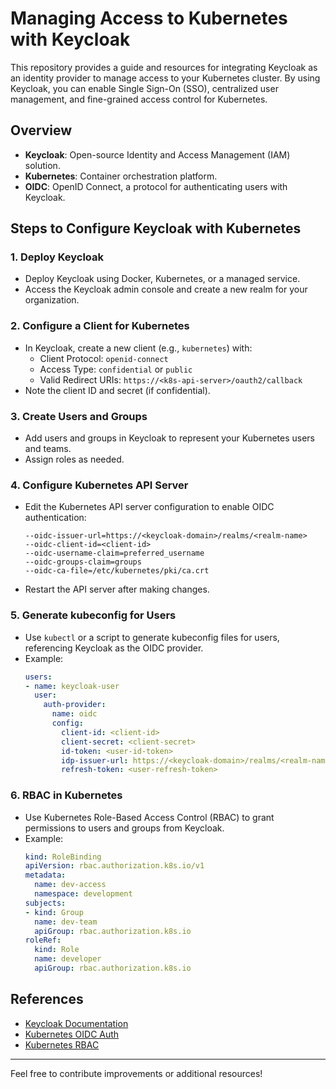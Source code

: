 # Managing Access to Kubernetes with Keycloak

This repository provides a guide and resources for integrating Keycloak as an identity provider to manage access to your Kubernetes cluster. By using Keycloak, you can enable Single Sign-On (SSO), centralized user management, and fine-grained access control for Kubernetes.

## Overview
- **Keycloak**: Open-source Identity and Access Management (IAM) solution.
- **Kubernetes**: Container orchestration platform.
- **OIDC**: OpenID Connect, a protocol for authenticating users with Keycloak.

## Steps to Configure Keycloak with Kubernetes

### 1. Deploy Keycloak
- Deploy Keycloak using Docker, Kubernetes, or a managed service.
- Access the Keycloak admin console and create a new realm for your organization.

### 2. Configure a Client for Kubernetes
- In Keycloak, create a new client (e.g., `kubernetes`) with:
  - Client Protocol: `openid-connect`
  - Access Type: `confidential` or `public`
  - Valid Redirect URIs: `https://<k8s-api-server>/oauth2/callback`
- Note the client ID and secret (if confidential).

### 3. Create Users and Groups
- Add users and groups in Keycloak to represent your Kubernetes users and teams.
- Assign roles as needed.

### 4. Configure Kubernetes API Server
- Edit the Kubernetes API server configuration to enable OIDC authentication:
  ```
  --oidc-issuer-url=https://<keycloak-domain>/realms/<realm-name>
  --oidc-client-id=<client-id>
  --oidc-username-claim=preferred_username
  --oidc-groups-claim=groups
  --oidc-ca-file=/etc/kubernetes/pki/ca.crt
  ```
- Restart the API server after making changes.

### 5. Generate kubeconfig for Users
- Use `kubectl` or a script to generate kubeconfig files for users, referencing Keycloak as the OIDC provider.
- Example:
  ```yaml
  users:
  - name: keycloak-user
    user:
      auth-provider:
        name: oidc
        config:
          client-id: <client-id>
          client-secret: <client-secret>
          id-token: <user-id-token>
          idp-issuer-url: https://<keycloak-domain>/realms/<realm-name>
          refresh-token: <user-refresh-token>
  ```

### 6. RBAC in Kubernetes
- Use Kubernetes Role-Based Access Control (RBAC) to grant permissions to users and groups from Keycloak.
- Example:
  ```yaml
  kind: RoleBinding
  apiVersion: rbac.authorization.k8s.io/v1
  metadata:
    name: dev-access
    namespace: development
  subjects:
  - kind: Group
    name: dev-team
    apiGroup: rbac.authorization.k8s.io
  roleRef:
    kind: Role
    name: developer
    apiGroup: rbac.authorization.k8s.io
  ```

## References
- [Keycloak Documentation](https://www.keycloak.org/docs/)
- [Kubernetes OIDC Auth](https://kubernetes.io/docs/reference/access-authn-authz/authentication/#openid-connect-tokens)
- [Kubernetes RBAC](https://kubernetes.io/docs/reference/access-authn-authz/rbac/)

---

Feel free to contribute improvements or additional resources!

